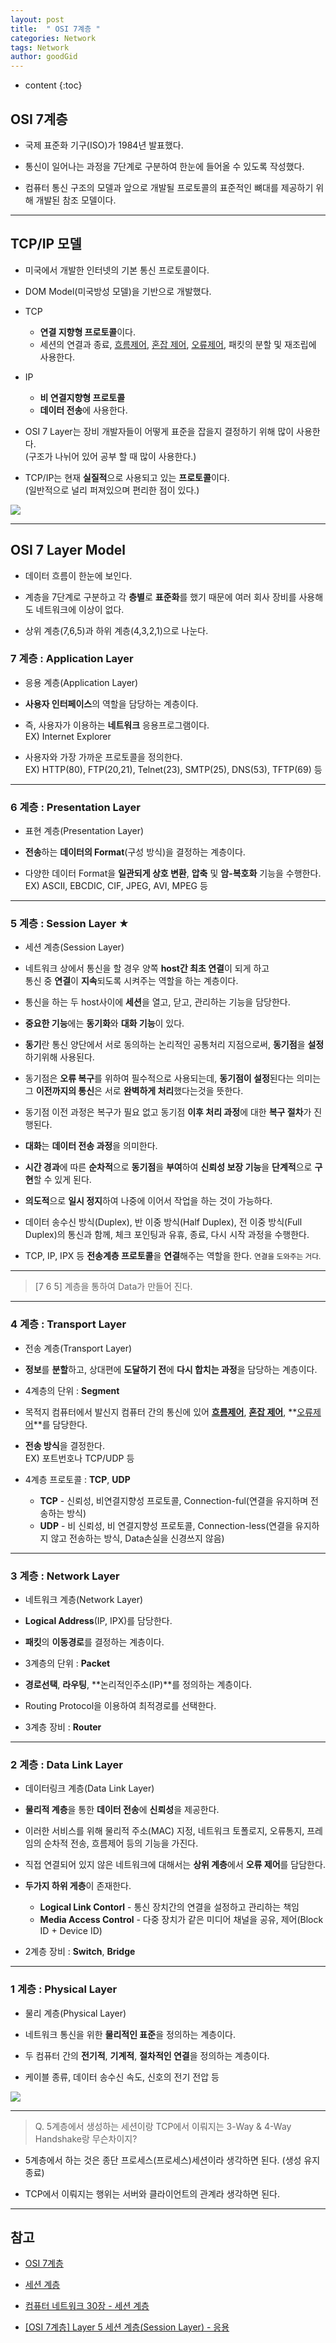 ```yaml
---
layout: post
title:  " OSI 7계층 "
categories: Network
tags: Network
author: goodGid
---
```

* content
{:toc}

## OSI 7계층

* 국제 표준화 기구(ISO)가 1984년 발표했다.

* 통신이 일어나는 과정을 7단계로 구분하여 한눈에 들어올 수 있도록 작성했다.

* 컴퓨터 통신 구조의 모델과 앞으로 개발될 프로토콜의 표준적인 뼈대를 제공하기 위해 개발된 참조 모델이다.











---

## TCP/IP 모델

* 미국에서 개발한 인터넷의 기본 통신 프로토콜이다.

* DOM Model(미국방성 모델)을 기반으로 개발했다.

* TCP
    - **연결 지향형 프로토콜**이다.
    - 세션의 연결과 종료, [흐름제어]({{site.url}}/Error-Flow-Control/#흐름-제어), [혼잡 제어]({{site.url}}/Error-Flow-Control/#혼잡-제어), [오류제어]({{site.url}}/Error-Flow-Control/#오류-제어), 패킷의 분할 및 재조립에 사용한다.

* IP
    - **비 연결지향형 프로토콜**
    - **데이터 전송**에 사용한다.


* OSI 7 Layer는 장비 개발자들이 어떻게 표준을 잡을지 결정하기 위해 많이 사용한다. <br> (구조가 나뉘어 있어 공부 할 때 많이 사용한다.)

* TCP/IP는 현재 **실질적**으로 사용되고 있는 **프로토콜**이다. <br> (일반적으로 널리 퍼져있으며 편리한 점이 있다.) 


 ![](/assets/img/network/tcp_ip_3way_4way_3.png)


---

## OSI 7 Layer Model

* 데이터 흐름이 한눈에 보인다.

* 계층을 7단계로 구분하고 각 **층별**로 **표준화**를 했기 때문에 여러 회사 장비를 사용해도 네트워크에 이상이 없다.

* 상위 계층(7,6,5)과 하위 계층(4,3,2,1)으로 나눈다.


### 7 계층 : Application Layer

* 응용 계층(Application Layer)

* **사용자 인터페이스**의 역할을 담당하는 계층이다. 

* 즉, 사용자가 이용하는 **네트워크** 응용프로그램이다. <br> EX) Internet Explorer

* 사용자와 가장 가까운 프로토콜을 정의한다. <br> EX) HTTP(80), FTP(20,21), Telnet(23), SMTP(25), DNS(53), TFTP(69) 등

---

### 6 계층 : Presentation Layer

* 표현 계층(Presentation Layer)

* **전송**하는 **데이터의 Format**(구성 방식)을 결정하는 계층이다.

* 다양한 데이터 Format을 **일관되게 상호 변환**, **압축** 및 **암-복호화** 기능을 수행한다. <br> EX) ASCII, EBCDIC, CIF, JPEG, AVI, MPEG 등

---

### 5 계층 : Session Layer ★

* 세션 계층(Session Layer)

* 네트워크 상에서 통신을 할 경우 양쪽 **host간 최초 연결**이 되게 하고 <br> 통신 중 **연결**이 **지속**되도록 시켜주는 역할을 하는 계층이다.

* 통신을 하는 두 host사이에 **세션**을 열고, 닫고, 관리하는 기능을 담당한다.

* **중요한 기능**에는 **동기화**와 **대화 기능**이 있다. 

* **동기**란 통신 양단에서 서로 동의하는 논리적인 공통처리 지점으로써, **동기점**을 **설정**하기위해 사용된다. 

* 동기점은 **오류 복구**를 위하여 필수적으로 사용되는데, **동기점이 설정**된다는 의미는 그 **이전까지의 통신**은 서로 **완벽하게 처리**했다는것을 뜻한다.

* 동기점 이전 과정은 복구가 필요 없고 동기점 **이후 처리 과정**에 대한 **복구 절차**가 진행된다. 

* **대화**는 **데이터 전송 과정**을 의미한다.

* **시간 경과**에 따른 **순차적**으로 **동기점**을 **부여**하여 **신뢰성 보장 기능**을 **단계적**으로 **구현**할 수 있게 된다. 

* **의도적**으로 **일시 정지**하여 나중에 이어서 작업을 하는 것이 가능하다.

* 데이터 송수신 방식(Duplex), 반 이중 방식(Half Duplex), 전 이중 방식(Full Duplex)의 통신과 함께, 체크 포인팅과 유휴, 종료, 다시 시작 과정을 수행한다.

* TCP, IP, IPX 등 **전송계층 프로토콜**을 **연결**해주는 역할을 한다. <small> 연결을 도와주는 거다. </small>


---

> [7 6 5] 계층을 통하여 Data가 만들어 진다.

--- 

### 4 계층 : Transport Layer

* 전송 계층(Transport Layer)

* **정보**를 **분할**하고, 상대편에 **도달하기 전**에 **다시 합치는 과정**을 담당하는 계층이다.

* 4계층의 단위 : **Segment**

* 목적지 컴퓨터에서 발신지 컴퓨터 간의 통신에 있어 **[흐름제어]({{site.url}}/Error-Flow-Control/#흐름-제어)**, **[혼잡 제어]({{site.url}}/Error-Flow-Control/#혼잡-제어)**, **[오류제어]({{site.url}}/Error-Flow-Control/#오류-제어)**를 담당한다.

* **전송 방식**을 결정한다. <br> EX) 포트번호나 TCP/UDP 등

* 4계층 프로토콜 : **TCP**, **UDP**
    - **TCP** - 신뢰성, 비연결지향성 프로토콜, Connection-ful(연결을 유지하며 전송하는 방식)
    - **UDP** - 비 신뢰성, 비 연결지향성 프로토콜, Connection-less(연결을 유지하지 않고 전송하는 방식, Data손실을 신경쓰지 않음)


--- 

### 3 계층 : Network Layer

* 네트워크 계층(Network Layer)

* **Logical Address**(IP, IPX)를 담당한다.

* **패킷**의 **이동경로**를 결정하는 계층이다.

* 3계층의 단위 : **Packet**

* **경로선택**, **라우팅**, **논리적인주소(IP)**를 정의하는 계층이다.

* Routing Protocol을 이용하여 최적경로를 선택한다.

* 3계층 장비 : **Router**



---


### 2 계층 : Data Link Layer

* 데이터링크 계층(Data Link Layer)

* **물리적 계층**을 통한 **데이터 전송**에 **신뢰성**을 제공한다.

* 이러한 서비스를 위해 물리적 주소(MAC) 지정, 네트워크 토폴로지, 오류통지, 프레임의 순차적 전송, 흐름제어 등의 기능을 가진다.

* 직접 연결되어 있지 않은 네트워크에 대해서는 **상위 계층**에서 **오류 제어**를 담담한다.

* **두가지 하위 게층**이 존재한다.
    - **Logical Link Contorl** - 통신 장치간의 연결을 설정하고 관리하는 책임
    - **Media Access Control** - 다중 장치가 같은 미디어 채널을 공유, 제어(Block ID + Device ID)

* 2계층 장비 : **Switch**, **Bridge**

---

### 1 계층 : Physical Layer

* 물리 계층(Physical Layer)

* 네트워크 통신을 위한 **물리적인 표준**을 정의하는 계층이다.

* 두 컴퓨터 간의 **전기적**, **기계적**, **절차적인 연결**을 정의하는 계층이다.

* 케이블 종류, 데이터 송수신 속도, 신호의 전기 전압 등



![](/assets/img/network/osi_7_layer_2.png)


---


> Q. 5계층에서 생성하는 세션이랑 TCP에서 이뤄지는 3-Way & 4-Way Handshake랑 무슨차이지?

* 5계층에서 하는 것은 종단 프로세스(프로세스)세션이라 생각하면 된다. (생성 유지 종료)

* TCP에서 이뤄지는 행위는 서버와 클라이언트의 관계라 생각하면 된다.


---

## 참고

* [OSI 7계층](http://tar-cvzf-studybackup-tar-gz.tistory.com/37)

* [세션 계층](https://ko.wikipedia.org/wiki/%EC%84%B8%EC%85%98_%EA%B3%84%EC%B8%B5)

* [컴퓨터 네트워크 30장 - 세션 계층](http://copycode.tistory.com/109)

* [[OSI 7계층] Layer 5 세션 계층(Session Layer) - 응용](http://blog.naver.com/PostView.nhn?blogId=kyg3766&logNo=220694297437&parentCategoryNo=&categoryNo=50&viewDate=&isShowPopularPosts=true&from=search)



	




